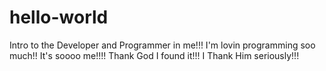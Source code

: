 # hello-world
Intro to the Developer and Programmer in me!!!
I'm lovin programming soo much!! It's soooo me!!!! Thank God I found it!!! I
Thank Him seriously!!!
